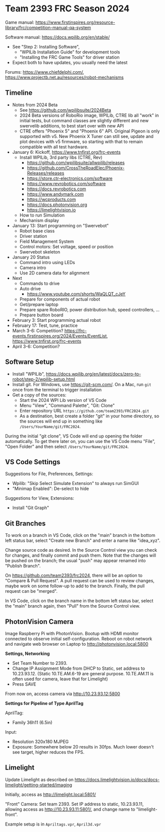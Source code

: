 Team 2393 FRC Season 2024
=========================

Game manual: https://www.firstinspires.org/resource-library/frc/competition-manual-qa-system

Software manual: https://docs.wpilib.org/en/stable/
- See "Step 2: Installing Software",
  - "WPILib Installation Guide" for development tools
  - "Installing the FRC Game Tools" for driver station
- Expect both to have updates, you usually need the latest

Forums: https://www.chiefdelphi.com/, https://www.projectb.net.au/resources/robot-mechanisms


Timeline
--------

* Notes from 2024 Beta
  - See https://github.com/wpilibsuite/2024Beta
  - 2024 Beta versions of RoboRio image, WPILib, CTRE lib all "work" in initial tests,
    but command classes are slightly different and new swervelib additions,
    to best start over with new API
  - CTRE offers "Phoenix 5" and "Phoenix 6" API.
    Original Pigeon is only supported with v5.
    New Phoenix X Tuner can still see, update and plot devices with v5 firmware,
    so starting with that to remain compatible with all test hardware.
* January 6: Kickoff, https://www.tnfirst.org/frc-events
  - Install WPILib, 3rd party libs (CTRE, Rev)
    + https://github.com/wpilibsuite/allwpilib/releases
    + https://github.com/CrossTheRoadElec/Phoenix-Releases/releases
    + https://store.ctr-electronics.com/software
    + https://www.revrobotics.com/software
    + https://docs.revrobotics.com
    + https://www.andymark.com
    + https://wcproducts.com
    + https://docs.photonvision.org
    + https://limelightvision.io
  - How to run Simulation
  - Mechanism display
* January 13: Start programming on "Swervebot"
  - Robot base class
  - Driver station
  - Field Management System
  - Control motors: Set voltage, speed or position
  - Swervebot skeleton
* January 20 Status
  - Command intro using LEDs
  - Camera intro
  - Use 2D camera data for alignment
* Next
  - Commands to drive
  - Auto drive
    - https://www.youtube.com/shorts/WaQLQT_cJeY
  - Prepare for components of actual robot
  - Get/prepare laptop
  - Prepare spare RoboRIO, power distribution hub, speed controllers, ...
  - Prepare button board
* February 3: Start programming actual robot
* February 17: Test, tune, practice
* March 3-6: Competition? https://frc-events.firstinspires.org/2024/Events/EventList, https://www.tnfirst.org/frc-events
* April 3-6: Competition?


Software Setup
--------------

 * Install "WPILib", https://docs.wpilib.org/en/latest/docs/zero-to-robot/step-2/wpilib-setup.html
 * Install git. For Windows, use https://git-scm.com/. On a Mac, run `git` once from the terminal to trigger installation
 * Get a copy of the sources:
   * Start the 2024 WPI Lib version of VS Code
   * Menu "View", "Command Palette", "Git: Clone"
   * Enter repository URL `https://github.com/team2393/FRC2024.git`
   * As a destination, best create a folder "git" in your home directory,
     so the sources will end up in something like `/Users/YourName/git/FRC2024`.

During the initial "git clone", VS Code will end up opening the folder automatically.
To get there later on, you can use the VS Code menu "File", "Open Folder" and then select
`/Users/YourName/git/FRC2024`.


VS Code Settings
----------------

Suggestions for File, Preferences, Settings:
 * Wpilib: "Skip Select Simulate Extension" to always run SimGUI
 * "Minimap Enabled": De-select to hide

Suggestions for View, Extensions:
 * Install "Git Graph"

Git Branches
------------

To work on a branch in VS Code, click on the "main" branch in the bottom left status bar, 
select "Create new Branch" and enter a name like "idea_xyz".

Change source code as desired.
In the Source Control view you can check for changes, and finally commit and push them.
Note that the changes will be pushed on the branch; the usual "push" may appear
renamed into "Publish Branch".

On https://github.com/team2393/frc2024, there will be an option to "Compare & Pull Request".
A pull request can be used to review changes, maybe work on some follow-up to add to the branch.
Finally, the pull request can be "merged".

In VS Code, click on the branch name in the bottom left status bar,
select the "main" branch again, then "Pull" from the Source Control view.


PhotonVision Camera
-------------------

Image Raspberry Pi with PhotonVision. Bootup with HDMI monitor connected to observe initial self-configuration.
Reboot on robot network and navigate web browser on Laptop to http://photonvision.local:5800

**Settings, Networking**

- Set Team Number to 2393.
- Change IP Assignment Mode from DHCP to Static, set address to 10.23.93.12.
  (Static 10.TE.AM.6-19 are general purpose. 10.TE.AM.11 is often used for camera, leave that for Limelight)
- Press SAVE

From now on, access camera via http://10.23.93.12:5800

**Settings for Pipeline of Type AprilTag**

AprilTag:
 - Family 36h11 (6.5in)

Input:
- Resolution 320x180 MJPEG
- Exposure: Somewhere below 20 results in 30fps. Much lower doesn't see target, higher reduces the FPS.


Limelight
---------

Update Limelight as described on https://docs.limelightvision.io/docs/docs-limelight/getting-started/imaging

Initially, access as http://limelight.local:5801/
                     
"Front" Camera: Set team 2393. Set IP address to static, 10.23.93.11, allowing access as http://10.23.93.11:5801/, and change name to "limelight-front".

Example setup is in `Apriltags.vpr`, `April3d.vpr`
